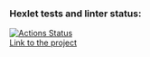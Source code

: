 ### Hexlet tests and linter status:
[![Actions Status](https://github.com/moxa-rumin/layout-designer-project-58/workflows/hexlet-check/badge.svg)](https://github.com/moxa-rumin/layout-designer-project-58/actions)<br>
<a href='cognit-distort.surge.sh'>Link to the project</a>

